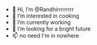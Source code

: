 - 👋 Hi, I’m @Randhirrrrrrrr
- 👀 I’m interested in cooking
- 🌱 I’m currently working 
- 💞️ I’m looking for a bright future 
- 📫 no need I'm in nowhere 

<!---
Randhirrrrrrrr/Randhirrrrrrrr is a ✨ wonderful ✨ repository because its `README.md` (this file) appears on your GitHub profile.
You can click the Preview link to take a look at your changes.
--->
